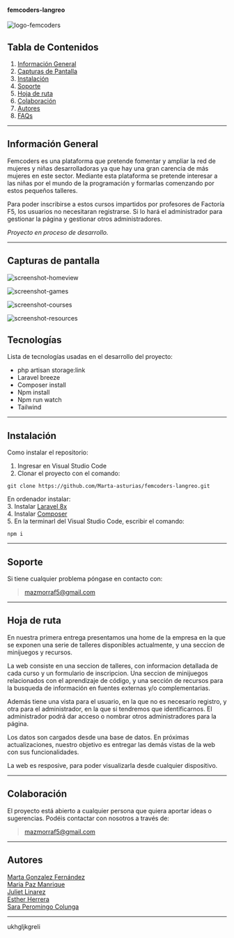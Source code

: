 #### femcoders-langreo
![logo-femcoders](https://user-images.githubusercontent.com/104801269/192168831-13556df3-8d62-43c2-9c52-36061fd900dd.png)



## Tabla de Contenidos
1. [Información General](#información-general)
2. [Capturas de Pantalla](#capturas-de-pantalla)
4. [Instalación](#instalación)
5. [Soporte](#soporte)
6. [Hoja de ruta](#hoja-de-ruta)
7. [Colaboración](#colaboración)
8. [Autores](#autores)
9. [FAQs](#faqs)

***
## Información General
Femcoders es una plataforma que pretende fomentar y ampliar la red de mujeres y niñas desarrolladoras ya que hay una gran carencia de más mujeres en este sector. Mediante esta plataforma se pretende interesar a las niñas por el mundo de la programación y formarlas comenzando por estos pequeños talleres.

Para poder inscribirse a estos cursos impartidos por profesores de Factoría F5, los usuarios no necesitaran registrarse. Si lo hará el administrador para gestionar la página y gestionar otros administradores.

*Proyecto en proceso de desarrollo.*   

***

## Capturas de pantalla

![screenshot-homeview](https://user-images.githubusercontent.com/104801269/192168840-7a237f25-76b1-41e2-b976-ddc48c5766e4.png)

![screenshot-games](https://user-images.githubusercontent.com/104801269/192168853-4da2629f-0f61-430b-9532-bb92ce163fb1.png)

![screenshot-courses](https://user-images.githubusercontent.com/104801269/192168860-166b29a7-4c9a-4f33-b908-496bb432bf67.png)

![screenshot-resources](https://user-images.githubusercontent.com/104801269/192168865-183952af-6318-4aa6-b273-0c9b10ac4a8c.png)

## Tecnologías
Lista de tecnologías usadas en el desarrollo del proyecto:
* php artisan storage:link
* Laravel breeze
* Composer install
* Npm install
* Npm run watch
* Tailwind



***
## Instalación
Como instalar el repositorio:

1. Ingresar en Visual Studio Code
2.  Clonar el proyecto con el comando: 
 ``` 
git clone https://github.com/Marta-asturias/femcoders-langreo.git
```
En ordenador instalar:  
3. Instalar [Laravel 8x](https://laravel.com/docs/8.x/installation)
<br>
4. Instalar [Composer](https://www.hostinger.es/tutoriales/como-instalar-composer) 
<br> 
5. En la terminarl del Visual Studio Code, escribir el comando:   
``` 
npm i 
```

***


## Soporte
Si tiene cualquier problema póngase en contacto con: 
>mazmorraf5@gmail.com

***

## Hoja de ruta

En nuestra primera entrega presentamos una home de la empresa en la que se exponen una serie de talleres disponibles actualmente, y una seccion de minijuegos y recursos.

La web consiste en una seccion de talleres, con informacion detallada de cada curso y un formulario de inscripcion. Una seccion de minijuegos relacionados con el aprendizaje de código, y una sección de recursos para la busqueda de información en fuentes externas y/o complementarias.

Además tiene una vista para el usuario, en la que no es necesario registro, y otra para el administrador, en la que si tendremos que identificarnos. El administrador podrá dar acceso o nombrar otros administradores para la página.

Los datos son cargados desde una base de datos. En próximas actualizaciones, nuestro objetivo es entregar las demás vistas de la web con sus funcionalidades.

La web es resposive, para poder visualizarla desde cualquier dispositivo. 

***

## Colaboración
El proyecto está abierto a cualquier persona que quiera aportar ideas o sugerencias. Podéis contactar con nosotros a través de:

> mazmorraf5@gmail.com

***
## Autores 
[Marta Gonzalez Fernández](https://github.com/Marta-asturias)  
[Maria Paz Manrique](https://github.com/PazManrique)   
[Juliet Linarez](https://github.com/Julieta3164)  
[Esther Herrera](https://github.com/Estherherrera)  
[Sara Peromingo Colunga](https://github.com/Sarap120298)  


***
ukhgljkgreli
